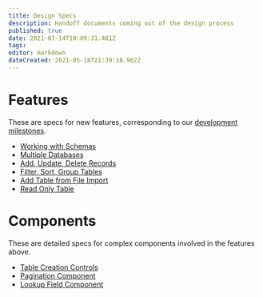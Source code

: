 ```yaml
---
title: Design Specs
description: Handoff documents coming out of the design process
published: true
date: 2021-07-14T10:09:31.481Z
tags: 
editor: markdown
dateCreated: 2021-05-18T21:39:18.962Z
---
```


# Features

These are specs for new features, corresponding to our [development milestones](https://github.com/centerofci/mathesar/milestones?direction=asc&sort=due_date&state=open).

- [Working with Schemas](/design/specs/schemas)
- [Multiple Databases](/design/specs/database-switching)
- [Add, Update, Delete Records](/design/specs/add-update-delete-records)
- [Filter, Sort, Group Tables](/design/specs/filter-sort-group)
- [Add Table from File Import](/design/specs/table-import)
- [Read Only Table](/design/specs/read-only-table)


# Components
These are detailed specs for complex components involved in the features above.

- [Table Creation Controls](/design/specs/table-creation-controls)
- [Pagination Component](/design/specs/pagination)
- [Lookup Field Component](/design/specs/lookup-field-component)
